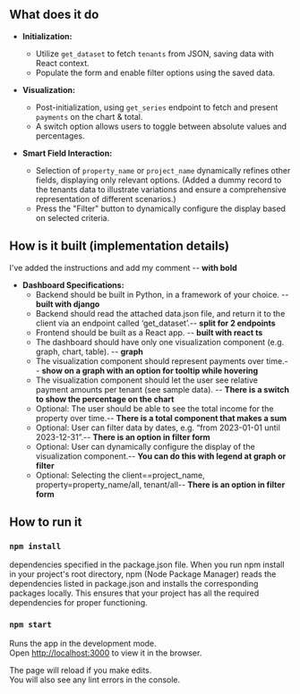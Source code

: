 
 ## What does it do
 - **Initialization:**
   - Utilize `get_dataset` to fetch `tenants` from JSON, saving data with React context.
   - Populate the form and enable filter options using the saved data.

 

- **Visualization:**
  - Post-initialization, using `get_series` endpoint to fetch and present `payments` on the chart & total.
  - A switch option allows users to toggle between absolute values and percentages.

 
- **Smart Field Interaction:**
  - Selection of `property_name` or `project_name` dynamically refines other fields, displaying only relevant options.
    (Added a dummy record to the tenants data to illustrate variations and ensure a comprehensive representation of different scenarios.)
  - Press the "Filter" button to dynamically configure the display based on selected criteria.
 
 


 ## How is it built (implementation details)
 I've added the instructions and add my comment -- **with bold**
- **Dashboard Specifications:**
   - Backend should be built in Python, in a framework of your choice. -- **built with django**
    - Backend should read the attached data.json file, and return it to the client via an endpoint called ‘get_dataset’.-- **split for 2 endpoints**
    - Frontend should be built as a React app. -- **built with react ts**
    - The dashboard should have only one visualization component (e.g. graph, chart, table). --  **graph**
    - The visualization component should represent payments over time.-- **show on a graph with an option for tooltip while hovering**
    - The visualization component should let the user see relative payment amounts per tenant (see sample data). -- **There is a switch to show the percentage on the chart**
    - Optional: The user should be able to see the total income for the property over time.-- **There is a total component that makes a sum**
    - Optional: User can filter data by dates, e.g. “from 2023-01-01 until 2023-12-31”.-- **There is an option in filter form**
    - Optional: User can dynamically configure the display of the visualization component.-- **You can do this with legend at graph or filter**
    - Optional: Selecting the client==project_name, property=property_name/all, tenant/all-- **There is an option in filter form**

 ## How to run it
 ### `npm install`
dependencies specified in the package.json file. When you run npm install in your project's root directory, npm (Node Package Manager) reads the dependencies listed in package.json and installs the corresponding packages locally. This ensures that your project has all the required dependencies for proper functioning.

### `npm start`

Runs the app in the development mode.\
Open [http://localhost:3000](http://localhost:3000) to view it in the browser.

The page will reload if you make edits.\
You will also see any lint errors in the console.
 
